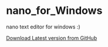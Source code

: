 # nano_for_Windows
nano text editor for windows :)

<a href='https://github.com/USER/REPOSITORY/archives/master' class='download-button'>
	Download
	<span>Latest version from GitHub</span>
</a>
